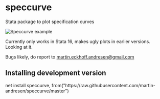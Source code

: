 # speccurve
Stata package to plot specification curves

![Speccurve example](https://github.com/martin-andresen/speccurve/blob/master/ex1.png)

Currently only works in Stata 16, makes ugly plots in earlier versions. Looking at it.

Bugs likely, do report to martin.eckhoff.andresen@gmail.com

<h2>Installing development version</h2>
net install speccurve, from("https://raw.githubusercontent.com/martin-andresen/speccurve/master")
